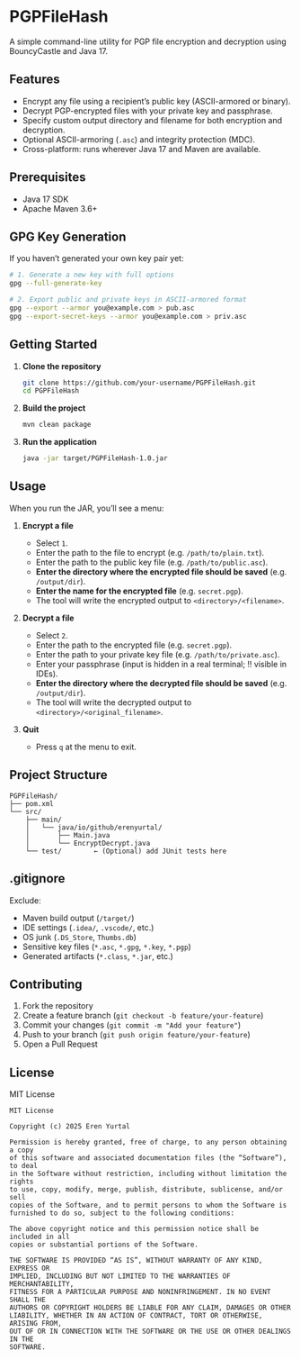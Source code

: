 # PGPFileHash

A simple command-line utility for PGP file encryption and decryption using BouncyCastle and Java 17.

## Features

- Encrypt any file using a recipient’s public key (ASCII-armored or binary).
- Decrypt PGP-encrypted files with your private key and passphrase.
- Specify custom output directory and filename for both encryption and decryption.
- Optional ASCII-armoring (`.asc`) and integrity protection (MDC).
- Cross-platform: runs wherever Java 17 and Maven are available.

## Prerequisites

- Java 17 SDK
- Apache Maven 3.6+

## GPG Key Generation

If you haven’t generated your own key pair yet:

```bash
# 1. Generate a new key with full options
gpg --full-generate-key

# 2. Export public and private keys in ASCII-armored format
gpg --export --armor you@example.com > pub.asc
gpg --export-secret-keys --armor you@example.com > priv.asc
```

## Getting Started

1. **Clone the repository**
   ```bash
   git clone https://github.com/your-username/PGPFileHash.git
   cd PGPFileHash
   ```

2. **Build the project**
   ```bash
   mvn clean package
   ```

3. **Run the application**
   ```bash
   java -jar target/PGPFileHash-1.0.jar
   ```

## Usage

When you run the JAR, you’ll see a menu:

1. **Encrypt a file**
   - Select `1`.
   - Enter the path to the file to encrypt (e.g. `/path/to/plain.txt`).
   - Enter the path to the public key file (e.g. `/path/to/public.asc`).
   - **Enter the directory where the encrypted file should be saved** (e.g. `/output/dir`).
   - **Enter the name for the encrypted file** (e.g. `secret.pgp`).
   - The tool will write the encrypted output to `<directory>/<filename>`.

2. **Decrypt a file**
   - Select `2`.
   - Enter the path to the encrypted file (e.g. `secret.pgp`).
   - Enter the path to your private key file (e.g. `/path/to/private.asc`).
   - Enter your passphrase (input is hidden in a real terminal; !! visible in IDEs).
   - **Enter the directory where the decrypted file should be saved** (e.g. `/output/dir`).
   - The tool will write the decrypted output to `<directory>/<original_filename>`.

3. **Quit**
   - Press `q` at the menu to exit.

## Project Structure

```
PGPFileHash/
├── pom.xml
└── src/
    ├── main/
    │   └── java/io/github/erenyurtal/
    │       ├── Main.java
    │       └── EncryptDecrypt.java
    └── test/        ← (Optional) add JUnit tests here
```

## .gitignore

Exclude:

- Maven build output (`/target/`)
- IDE settings (`.idea/`, `.vscode/`, etc.)
- OS junk (`.DS_Store`, `Thumbs.db`)
- Sensitive key files (`*.asc`, `*.gpg`, `*.key`, `*.pgp`)
- Generated artifacts (`*.class`, `*.jar`, etc.)

## Contributing

1. Fork the repository
2. Create a feature branch (`git checkout -b feature/your-feature`)
3. Commit your changes (`git commit -m "Add your feature"`)
4. Push to your branch (`git push origin feature/your-feature`)
5. Open a Pull Request

## License

MIT License

```
MIT License

Copyright (c) 2025 Eren Yurtal

Permission is hereby granted, free of charge, to any person obtaining a copy  
of this software and associated documentation files (the “Software”), to deal  
in the Software without restriction, including without limitation the rights  
to use, copy, modify, merge, publish, distribute, sublicense, and/or sell  
copies of the Software, and to permit persons to whom the Software is  
furnished to do so, subject to the following conditions:

The above copyright notice and this permission notice shall be included in all  
copies or substantial portions of the Software.

THE SOFTWARE IS PROVIDED “AS IS”, WITHOUT WARRANTY OF ANY KIND, EXPRESS OR  
IMPLIED, INCLUDING BUT NOT LIMITED TO THE WARRANTIES OF MERCHANTABILITY,  
FITNESS FOR A PARTICULAR PURPOSE AND NONINFRINGEMENT. IN NO EVENT SHALL THE  
AUTHORS OR COPYRIGHT HOLDERS BE LIABLE FOR ANY CLAIM, DAMAGES OR OTHER  
LIABILITY, WHETHER IN AN ACTION OF CONTRACT, TORT OR OTHERWISE, ARISING FROM,  
OUT OF OR IN CONNECTION WITH THE SOFTWARE OR THE USE OR OTHER DEALINGS IN THE  
SOFTWARE.
```